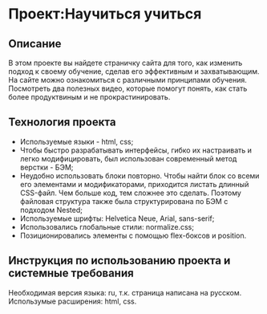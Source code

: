 # Проект:Научиться учиться

## **Описание**
В этом проекте вы найдете страничку сайта для того, как изменить подход к своему обучение, сделав его эффективным и захватывающим. На сайте можно ознакомиться с различными принципами обучения. Посмотреть два полезных видео, которые помогут понять, как стать более продуктвиным и не прокрастинировать.

## **Технология проекта**

* Используемые языки - html, css;  
* Чтобы быстро разрабатывать интерфейсы, гибко их настраивать и легко модифицировать, был использован современный метод верстки - БЭМ;  
* Неудобно использовать блоки повторно. Чтобы найти блок со всеми его элементами и модификаторами, приходится листать длинный CSS-файл. Чем больше код, тем сложнее это сделать. Поэтому файловая структура также была структурирована по БЭМ с подходом Nested;  
* Используемые шрифты: Helvetica Neue, Arial, sans-serif;  
* Использовались глобальные стили: normalize.css;  
* Позиционировались элементы с помощью flex-боксов и position.

## **Инструкция по использованию проекта и системные требования**

Необходимая версия языка: ru, т.к. страница написана на русском. Использумые расширения: html, css.